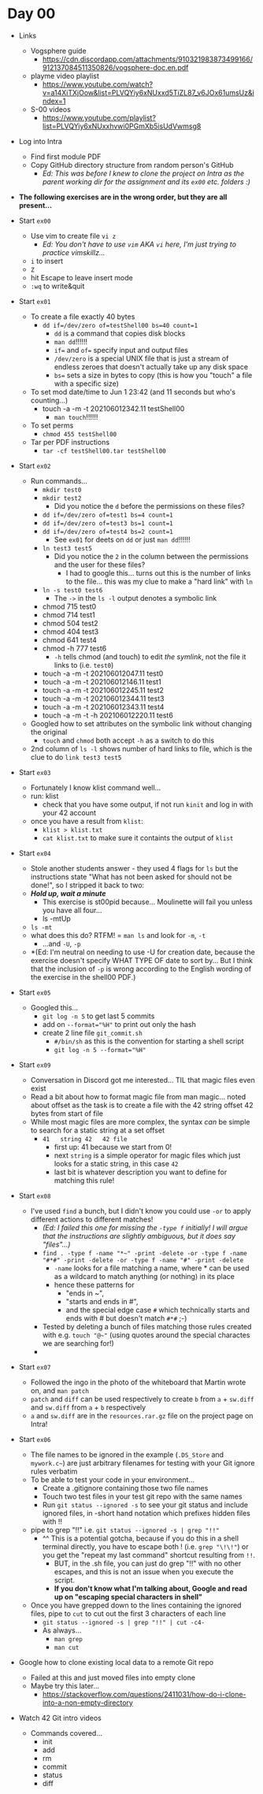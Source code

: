 # Day 00

* Links
	* Vogsphere guide
		* https://cdn.discordapp.com/attachments/910321983873499166/912137084511350826/vogsphere-doc.en.pdf
	* playme video playlist
		* https://www.youtube.com/watch?v=a14XiTXjOow&list=PLVQYiy6xNUxxd5TiZL87_v6JOx61umsUz&index=1
	* S-00 videos
		* https://www.youtube.com/playlist?list=PLVQYiy6xNUxxhvwi0PGmXb5isUdVwmsg8

* Log into Intra
	* Find first module PDF
	* Copy GitHub directory structure from random person's GitHub
		* _Ed: This was before I knew to clone the project on Intra as the parent working dir for the assignment and its `ex00` etc. folders :)_
* **The following exercises are in the wrong order, but they are all present…**
* Start `ex00`
	* Use vim to create file `vi z`
		* _Ed: You don't have to use `vim` AKA `vi` here, I'm just trying to practice vimskillz…_
	* `i` to insert
	* `Z`
	* hit Escape to leave insert mode
	* `:wq` to write&quit
* Start `ex01`
	* To create a file exactly 40 bytes
		* `dd if=/dev/zero of=testShell00 bs=40 count=1`
			* `dd` is a command that copies disk blocks
			* `man dd`!!!!!!
			* `if=` and `of=` specify input and output files
			* `/dev/zero` is a special UNIX file that is just a stream of endless zeroes that doesn't actually take up any disk space
			* `bs=` sets a size in bytes to copy (this is how you "touch" a file with a specific size)
	* To set mod date/time to Jun 1 23:42 (and 11 seconds but who's counting…)
		* touch -a -m -t 202106012342.11 testShell00
			* `man touch`!!!!!!
	* To set perms
		* `chmod 455 testShell00`
    * 	Tar per PDF instructions
		* `tar -cf testShell00.tar testShell00`
* Start `ex02`
	* Run commands…
		* `mkdir test0`
		* `mkdir test2`
			* Did you notice the `d` before the permissions on these files? 
		* `dd if=/dev/zero of=test1 bs=4 count=1`
		* `dd if=/dev/zero of=test3 bs=1 count=1`
		* `dd if=/dev/zero of=test4 bs=2 count=1`
			* See `ex01` for deets on `dd` or just `man dd`!!!!!!
		* `ln test3 test5`
			* Did you notice the `2` in the column between the permissions and the user for these files?
				* I had to google this… turns out this is the number of links to the file… this was my clue to make a "hard link" with `ln`
		* `ln -s test0 test6`
			* The `->` in the `ls -l` output denotes a symbolic link	
		* chmod 715 test0
		* chmod 714 test1
		* chmod 504 test2
		* chmod 404 test3
		* chmod 641 test4
		* chmod -h 777 test6
			* `-h` tells chmod (and touch) to edit *the symlink*, not the file it links to (i.e. `test0`)
		* touch -a -m -t 202106012047.11 test0
		* touch -a -m -t 202106012146.11 test1
		* touch -a -m -t 202106012245.11 test2
		* touch -a -m -t 202106012344.11 test3
		* touch -a -m -t 202106012343.11 test4
		* touch -a -m -t -h 202106012220.11 test6
	* Googled how to set attributes on the symbolic link without changing the original
		* `touch` and `chmod` both accept `-h` as a switch to do this
	* 2nd column of `ls -l` shows number of hard links to file, which is the clue to do `link test3 test5`
* Start `ex03`
	* Fortunately I know klist command well…
	* run: klist
		* check that you have some output, if not run `kinit` and log in with your 42 account
	* once you have a result from `klist`:
		* `klist > klist.txt`
		* `cat klist.txt` to make sure it containts the output of `klist`
* Start `ex04`
	* Stole another students answer - they used 4 flags for `ls` but the instructions state "What has not been asked for should not be done!", so I stripped it back to two:
	* ***Hold up, wait a minute***
		* This exercise is st00pid because… Moulinette will fail you unless you have all four…
		* ls -mtUp 
	* `ls -mt`
	* what does this do? RTFM! = `man ls` and look for `-m`, `-t`
		* …and `-U`, `-p`
	* *(Ed: I'm neutral on needing to use -U for creation date, because the exercise doesn't specify WHAT TYPE OF date to sort by… But I think that the inclusion of `-p` is wrong according to the English wording of the exercise in the shell00 PDF.)
* Start `ex05`
	* Googled this…
		* `git log -n 5` to get last 5 commits
		* add on `--format="%H"` to print out only the hash
		* create 2 line file `git_commit.sh`
			* `#/bin/sh` as this is the convention for starting a shell script
			* `git log -n 5 --format="%H"`
* Start `ex09`
	* Conversation in Discord got me interested… TIL that magic files even exist
	* Read a bit about how to format magic file from man magic… noted about offset as the task is to create a file with the 42 string offset 42 bytes from start of file 
	* While most magic files are more complex, the syntax _can_ be simple to search for a static string at a set offset
		* `41	string 42	42 file`
			* first up: 41 because we start from 0!
			* next `string` is a simple operator for magic files which just looks for a static string, in this case `42`
			* last bit is whatever description you want to define for matching this rule!
* Start `ex08`
	* I've used `find` a bunch, but I didn't know you could use `-or` to apply different actions to different matches! 
		* *(Ed: I failed this one for missing the `-type f` initially! I will argue that the instructions are slightly ambiguous, but it does say "files"…)*
		*  `find . -type f -name "*~" -print -delete -or -type f -name "#*#" -print -delete -or -type f -name "#" -print -delete`
			* `-name` looks for a file matching a name, where * can be used as a wildcard to match anything (or nothing) in its place
			* hence these patterns for 
				* "ends in ~", 
				* "starts and ends in #", 
				* and the special edge case `#` which technically starts and ends with # but doesn't match `#*#` ;-)
		* Tested by deleting a bunch of files matching those rules created with e.g. `touch "@~"` (using quotes around the special charactes we are searching for!)
		* 
* Start `ex07`
	* Followed the ingo in the photo of the whiteboard that Martin wrote on, and `man patch`
	* `patch` and `diff` can be used respectively to create `b` from `a` + `sw.diff` and `sw.diff` from `a` + `b` respectively
	* `a` and `sw.diff` are in the `resources.rar.gz` file on the project page on Intra!
* Start `ex06`
	* The file names to be ignored in the example (`.DS_Store` and `mywork.c~`) are just arbitrary filenames for testing with your Git ignore rules verbatim
	* To be able to test your code in your environment…
		* Create a .gitignore containing those two file names
		* Touch two test files in your test git repo with the same names
		* Run `git status --ignored -s` to see your git status and include ignored files, in -short hand notation which prefixes hidden files with !!
	* pipe to grep "!!" i.e. `git status --ignored -s | grep "!!"`
		* ^^ This is a potential gotcha, because if you do this in a shell terminal directly, you have to escape both ! (i.e. `grep "\!\!"`) or you get the "repeat my last command" shortcut resulting from `!!`.
			* BUT, in the .sh file, you can just do grep "!!" with no other escapes, and this is not an issue when you execute the script.
			* **If you don't know what I'm talking about, Google and read up on "escaping special characters in shell"**
	* Once you have grepped down to the lines containing the ignored files, pipe to `cut` to cut out the first 3 characters of each line
		* `git status --ignored -s | grep "!!" | cut -c4-`
		* As always…
			* `man grep`
			* `man cut`


* Google how to clone existing local data to a remote Git repo
	* Failed at this and just moved files into empty clone
	* Maybe try this later… 
		* https://stackoverflow.com/questions/2411031/how-do-i-clone-into-a-non-empty-directory
* Watch 42 Git intro videos
	* Commands covered…
		* init
		* add
		* rm
		* commit
		* status
		* diff


